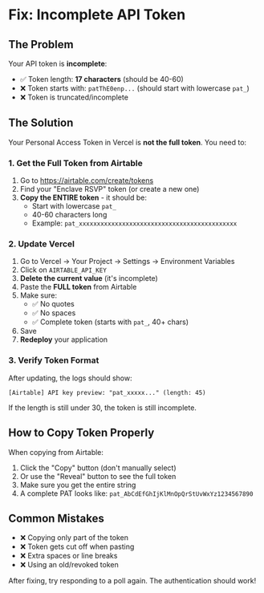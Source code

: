 # Fix: Incomplete API Token

## The Problem

Your API token is **incomplete**:
- ✅ Token length: **17 characters** (should be 40-60)
- ❌ Token starts with: `patThE0enp...` (should start with lowercase `pat_`)
- ❌ Token is truncated/incomplete

## The Solution

Your Personal Access Token in Vercel is **not the full token**. You need to:

### 1. Get the Full Token from Airtable

1. Go to https://airtable.com/create/tokens
2. Find your "Enclave RSVP" token (or create a new one)
3. **Copy the ENTIRE token** - it should be:
   - Start with lowercase `pat_`
   - 40-60 characters long
   - Example: `pat_xxxxxxxxxxxxxxxxxxxxxxxxxxxxxxxxxxxxxxxxxxxx`

### 2. Update Vercel

1. Go to Vercel → Your Project → Settings → Environment Variables
2. Click on `AIRTABLE_API_KEY`
3. **Delete the current value** (it's incomplete)
4. Paste the **FULL token** from Airtable
5. Make sure:
   - ✅ No quotes
   - ✅ No spaces
   - ✅ Complete token (starts with `pat_`, 40+ chars)
6. Save
7. **Redeploy** your application

### 3. Verify Token Format

After updating, the logs should show:
```
[Airtable] API key preview: "pat_xxxxx..." (length: 45)
```

If the length is still under 30, the token is still incomplete.

## How to Copy Token Properly

When copying from Airtable:
1. Click the "Copy" button (don't manually select)
2. Or use the "Reveal" button to see the full token
3. Make sure you get the entire string
4. A complete PAT looks like: `pat_AbCdEfGhIjKlMnOpQrStUvWxYz1234567890`

## Common Mistakes

- ❌ Copying only part of the token
- ❌ Token gets cut off when pasting
- ❌ Extra spaces or line breaks
- ❌ Using an old/revoked token

After fixing, try responding to a poll again. The authentication should work!

